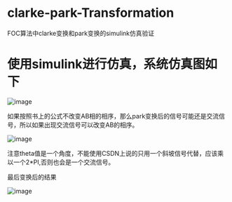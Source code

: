 # clarke-park-Transformation
FOC算法中clarke变换和park变换的simulink仿真验证
# 使用simulink进行仿真，系统仿真图如下
![image](https://user-images.githubusercontent.com/51984029/197202232-3d28e2a7-0a82-417e-8516-e5edb462f482.png)

如果按照书上的公式不改变AB相的相序，那么park变换后的信号可能还是交流信号，所以如果出现交流信号可以改变AB的相序。

![image](https://user-images.githubusercontent.com/51984029/197202537-9e447b1c-d961-4ceb-9f79-ba4b66018612.png)

注意theta值是一个角度，不能使用CSDN上说的只用一个斜坡信号代替，应该乘以一个2*PI,否则也会是一个交流信号。

最后变换后的结果

![image](https://user-images.githubusercontent.com/51984029/197202886-d12c5109-b9c0-43d6-8156-a860d55bb9c6.png)

